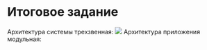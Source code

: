 # Итоговое задание
Архитектура системы трехзвенная:
![]("https://disk.yandex.ru/i/ad13Wo3jdGUNRw")
Архитектура приложения модульная:
 
